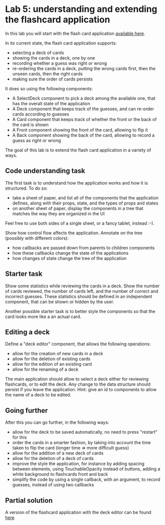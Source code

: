 # Lab 5: understanding and extending the flashcard application

In this lab you will start with the flash card application [available here](https://snack.expo.io/@rrobbes/flash-cards). 

In its current state, the flash card application supports:

- selecting a deck of cards
- showing the cards in a deck, one by one
- recording whether a guess was right or wrong
- re-ordering the cards in a deck, putting the wrong cards first, then the unseen cards, then the right cards
- making sure the order of cards persists

It does so using the following components:

- A SelectDeck component to pick a deck among the available one, that has the overall state of the application
- A Deck component that keeps track of the guesses, and can re-order cards according to guesses
- A Card component that keeps track of whether the front or the back of the card is shown
- A Front component showing the front of the card, allowing to flip it
- A Back component showing the back of the card, allowing to record a guess as right or wrong

The goal of this lab is to extend the flash card application in a variety of ways.

## Code understanding task

The first task is to understand how the application works and how it is structured. To do so:

- take a sheet of paper, and list all of the components that the application defines, along with their props, state, and the types of props and states
- on another sheet of paper, display the components in a tree that matches the way they are organized in the UI

Feel free to use both sides of a single sheet, or a fancy tablet, instead :-).

Show how control flow affects the application. Annotate on the tree (possibly with different colors):
- how callbacks are passed down from parents to children components
- how these callbacks change the state of the applications 
- how changes of state change the tree of the application

## Starter task

Show some statistics while reviewing the cards in a deck. Show the number of cards reviewed, the number of cards left, and the number of  correct and incorrect guesses. These statistics should be defined in an independent component, that can be shown or hidden by the user.

Another possible starter task is to better style the components so that the card looks more like a an actual card.

## Editing a deck

Define a "deck editor" component, that allows the following operations:

- allow for the creation of new cards in a deck
- allow for the deletion of existing cards
- allow for the edition of an existing card
- allow for the renaming of a deck

The main application should allow to select a deck either for reviewing flashcards, or to edit the deck. Any change to the data structure should persist if you leave the application. Hint: give an id to components to allow the name of a deck to be edited. 

## Going further
After this you can go further, in the following ways:

- allow for the deck to be saved automatically, no need to press "restart" for this
- order the cards in a smarter fashion, by taking into account the time taken to flip the card (longer time => more difficult guess)
- allow for the addition of a new deck of cards
- allow for the deletion of a deck of cards
- improve the style the application, for instance by adding spacing between elements, using TouchableOpacity instead of buttons, adding a white  background to flashcards front and back
- simplify the code by using a single callback, with an argument, to record guesses, instead of using two callbacks

## Partial solution

A version of the flashcard application with the deck editor can be found [here](https://snack.expo.io/@rrobbes/flash-card-with-editor)
